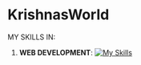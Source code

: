 # KrishnasWorld

MY SKILLS IN:

1. <b>WEB DEVELOPMENT</b>:
[![My Skills](https://skillicons.dev/icons?i=js,html,css,bootstrap&theme=dark)](https://skillicons.dev)
